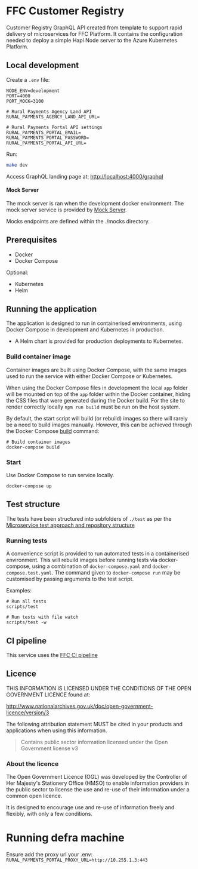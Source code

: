 # FFC Customer Registry

Customer Registry GraphQL API created from template to support rapid delivery of microservices for FFC Platform. 
It contains the configuration needed to deploy a simple Hapi Node server to the Azure Kubernetes Platform.


## Local development
Create a `.env` file:

```env
NODE_ENV=development
PORT=4000
PORT_MOCK=3100

# Rural Payments Agency Land API
RURAL_PAYMENTS_AGENCY_LAND_API_URL=

# Rural Payments Portal API settings
RURAL_PAYMENTS_PORTAL_EMAIL=
RURAL_PAYMENTS_PORTAL_PASSWORD=
RURAL_PAYMENTS_PORTAL_API_URL=
```

Run:

```bash
make dev
```

Access GraphQL landing page at: [http://localhost:4000/graphql](http://localhost:4000/graphql)

#### Mock Server
The mock server is ran when the development docker environment. The mock server service is provided by [Mock Server](https://www.mocks-server.org/).

Mocks endpoints are defined within the ./mocks directory.

## Prerequisites
- Docker
- Docker Compose

Optional:
- Kubernetes
- Helm

## Running the application

The application is designed to run in containerised environments, using Docker Compose in development and Kubernetes in production.

- A Helm chart is provided for production deployments to Kubernetes.

### Build container image

Container images are built using Docker Compose, with the same images used to run the service with either Docker Compose or Kubernetes.

When using the Docker Compose files in development the local `app` folder will
be mounted on top of the `app` folder within the Docker container, hiding the CSS files that were generated during the Docker build.  For the site to render correctly locally `npm run build` must be run on the host system.


By default, the start script will build (or rebuild) images so there will
rarely be a need to build images manually. However, this can be achieved
through the Docker Compose
[build](https://docs.docker.com/compose/reference/build/) command:

```
# Build container images
docker-compose build
```

### Start

Use Docker Compose to run service locally.

```
docker-compose up
```

## Test structure

The tests have been structured into subfolders of `./test` as per the
[Microservice test approach and repository structure](https://eaflood.atlassian.net/wiki/spaces/FPS/pages/1845396477/Microservice+test+approach+and+repository+structure)

### Running tests

A convenience script is provided to run automated tests in a containerised
environment. This will rebuild images before running tests via docker-compose,
using a combination of `docker-compose.yaml` and `docker-compose.test.yaml`.
The command given to `docker-compose run` may be customised by passing
arguments to the test script.

Examples:

```
# Run all tests
scripts/test

# Run tests with file watch
scripts/test -w
```

## CI pipeline

This service uses the [FFC CI pipeline](https://github.com/DEFRA/ffc-jenkins-pipeline-library)

## Licence

THIS INFORMATION IS LICENSED UNDER THE CONDITIONS OF THE OPEN GOVERNMENT LICENCE found at:

<http://www.nationalarchives.gov.uk/doc/open-government-licence/version/3>

The following attribution statement MUST be cited in your products and applications when using this information.

> Contains public sector information licensed under the Open Government license v3

### About the licence

The Open Government Licence (OGL) was developed by the Controller of Her Majesty's Stationery Office (HMSO) to enable information providers in the public sector to license the use and re-use of their information under a common open licence.

It is designed to encourage use and re-use of information freely and flexibly, with only a few conditions.

# Running defra machine
Ensure add the proxy url your .env: `RURAL_PAYMENTS_PORTAL_PROXY_URL=http://10.255.1.3:443`